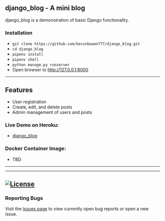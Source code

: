 ## django_blog - A mini blog

django_blog is a demonstration of basic Django functionality. 

### Installation
 - `git clone https://github.com/kevinbowen777/django_blog.git`
 - `cd django_blog`
 - `pipenv install`
 - `pipenv shell`
 - `python manage.py runserver`
 - Open browser to http://127.0.0.1:8000

---
## Features
 - User registration
 - Create, edit, and delete posts
 - Admin management of users and posts

### Live Demo on Heroku: 
 - [django_blog](https://rocky-fortress-40743.herokuapp.com/)
### Docker Container Image:

 - TBD
---



---
[![License](https://img.shields.io/badge/license-MIT-green)](https://github.com/kevinbowen777/django_blog/blob/master/LICENSE)
---
### Reporting Bugs                                                              
                                                                                 
   Visit the [Issues page](https://github.com/kevinbowen777/django_blog/issues)
      to view currently open bug reports or open a new issue.
